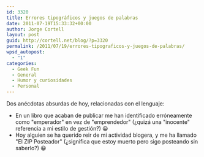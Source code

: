 ```yaml
---
id: 3320
title: Errores tipográficos y juegos de palabras
date: 2011-07-19T15:33:32+00:00
author: Jorge Cortell
layout: post
guid: http://cortell.net/blog/?p=3320
permalink: /2011/07/19/errores-tipograficos-y-juegos-de-palabras/
wpsd_autopost:
  - "1"
categories:
  - Geek Fun
  - General
  - Humor y curiosidades
  - Personal
---
```

Dos anécdotas absurdas de hoy, relacionadas con el lenguaje:

  * En un libro que acaban de publicar me han identificado erróneamente como "emperador" en vez de "emprendedor" (¿quizá una "inocente" referencia a mi estilo de gestión?) 😀
  * Hoy alguien se ha querido reir de mi actividad blogera, y me ha llamado "El ZIP Posteador" (¿significa que estoy muerto pero sigo posteando sin saberlo?) 😀